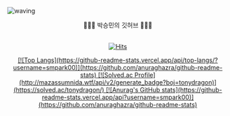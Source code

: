 ![waving](https://capsule-render.vercel.app/api?type=waving&height=300&text=SeungMin's%20GitHub&fontAlign=50&fontAlignY=40&color=gradient)

<div align = "center">
🧑🏻‍💻 박승민의 깃허브 🧑🏻‍💻 
</div>
<br>
<div align = "center">

[![Hits](https://hits.seeyoufarm.com/api/count/incr/badge.svg?url=https%3A%2F%2Fgithub.com%2Fsmpark00&count_bg=%23000000&title_bg=%23555555&icon=github.svg&icon_color=%23E7E7E7&title=GitHub&edge_flat=false)](https://hits.seeyoufarm.com)
<a href="https://velog.io/@sm_park00">
</div>

<div align="center">
    [![Top Langs](https://github-readme-stats.vercel.app/api/top-langs/?username=smpark00)](https://github.com/anuraghazra/github-readme-stats)
    [![Solved.ac Profile](http://mazassumnida.wtf/api/v2/generate_badge?boj=tonydragon)](https://solved.ac/tonydragon/)
    [![Anurag's GitHub stats](https://github-readme-stats.vercel.app/api?username=smpark00)](https://github.com/anuraghazra/github-readme-stats)
</div>
